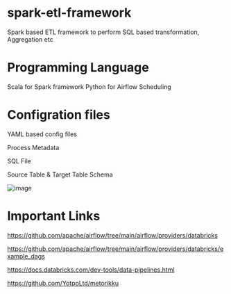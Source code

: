 # spark-etl-framework
Spark based ETL framework to perform SQL based transformation, Aggregation etc


# Programming Language
   Scala for Spark framework
   Python for Airflow Scheduling
   
   
# Configration files   
   YAML based config files

Process Metadata

SQL File

Source Table & Target Table Schema

![image](https://user-images.githubusercontent.com/67587007/163010704-e8993fd0-f22c-4488-8f7d-ea58fb5dacc0.png)



# Important Links

https://github.com/apache/airflow/tree/main/airflow/providers/databricks

https://github.com/apache/airflow/tree/main/airflow/providers/databricks/example_dags

https://docs.databricks.com/dev-tools/data-pipelines.html

https://github.com/YotpoLtd/metorikku
